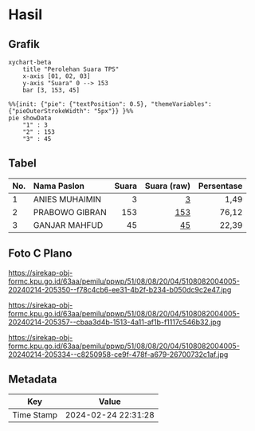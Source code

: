 # Hasil

## Grafik

```mermaid
xychart-beta
    title "Perolehan Suara TPS"
    x-axis [01, 02, 03]
    y-axis "Suara" 0 --> 153
    bar [3, 153, 45]
```

```mermaid
%%{init: {"pie": {"textPosition": 0.5}, "themeVariables": {"pieOuterStrokeWidth": "5px"}} }%%
pie showData
    "1" : 3
    "2" : 153
    "3" : 45
```

## Tabel

| No. | Nama Paslon    | Suara | Suara (raw) | Persentase |
|:--- |:-------------- | -----:| -----------:| ----------:|
| 1   | ANIES MUHAIMIN | 3     | [3][p-1]    | 1,49       |
| 2   | PRABOWO GIBRAN | 153   | [153][p-2]  | 76,12      |
| 3   | GANJAR MAHFUD  | 45    | [45][p-3]   | 22,39      |


[p-1]: https://github.com/gigit-pemilu/pemilu-2024-51-bali/blob/main/pilpres/hitung-suara/sub/51-bali/sub/08-buleleng/sub/08-kubutambahan/sub/2004-tajun/sub/005-tps/sub/paslon-1.txt
[p-2]: https://github.com/gigit-pemilu/pemilu-2024-51-bali/blob/main/pilpres/hitung-suara/sub/51-bali/sub/08-buleleng/sub/08-kubutambahan/sub/2004-tajun/sub/005-tps/sub/paslon-2.txt
[p-3]: https://github.com/gigit-pemilu/pemilu-2024-51-bali/blob/main/pilpres/hitung-suara/sub/51-bali/sub/08-buleleng/sub/08-kubutambahan/sub/2004-tajun/sub/005-tps/sub/paslon-3.txt

## Foto C Plano

https://sirekap-obj-formc.kpu.go.id/63aa/pemilu/ppwp/51/08/08/20/04/5108082004005-20240214-205350--f78c4cb6-ee31-4b2f-b234-b050dc9c2e47.jpg

https://sirekap-obj-formc.kpu.go.id/63aa/pemilu/ppwp/51/08/08/20/04/5108082004005-20240214-205357--cbaa3d4b-1513-4a11-af1b-f1117c546b32.jpg

https://sirekap-obj-formc.kpu.go.id/63aa/pemilu/ppwp/51/08/08/20/04/5108082004005-20240214-205334--c8250958-ce9f-478f-a679-26700732c1af.jpg


## Metadata

| Key        | Value               |
| ---------- | ------------------- |
| Time Stamp | 2024-02-24 22:31:28 |



